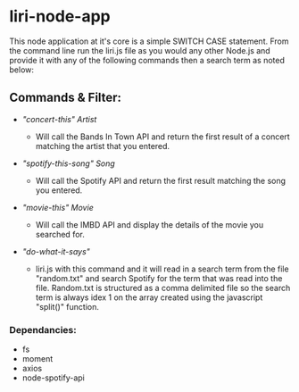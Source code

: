 # liri-node-app

This node application at it's core is a simple SWITCH CASE statement. From the command line run the liri.js file as you would any other Node.js and provide it with any of the following commands then a search term as noted below:

## Commands & Filter:
* _"concert-this" Artist_
   * Will call the Bands In Town API and return the first result of a concert matching the artist that you entered.

* _"spotify-this-song" Song_
   * Will call the Spotify API and return the first result matching the song you entered.

* _"movie-this" Movie_
   * Will call the IMBD API and display the details of the movie you searched for.

* _"do-what-it-says"_
    * liri.js with this command and it will read in a search term from the file "random.txt" and search Spotify for the term that was read into the file. Random.txt is structured as a comma delimited file so the search term is always idex 1 on the array created using the javascript "split()" function.

### Dependancies:

* fs
* moment
* axios
* node-spotify-api
